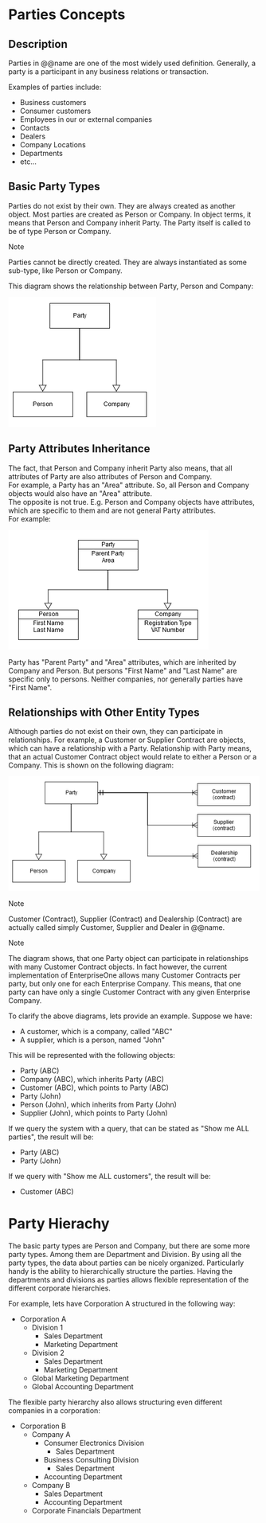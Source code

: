 # Parties Concepts


## Description
Parties in @@name are one of the most widely used definition. Generally, a party is a participant in any business relations or transaction.

Examples of parties include:

- Business customers
- Consumer customers
- Employees in our or external companies
- Contacts
- Dealers
- Company Locations
- Departments
- etc...

## Basic Party Types
Parties do not exist by their own. They are always created as another object. Most parties are created as Person or Company. In object terms, it means that Person and Company inherit Party. The Party itself is called to be of type Person or Company.

> [!Note]
> Parties cannot be directly created. They are always instantiated as some sub-type, like Person or Company.

This diagram shows the relationship between Party, Person and Company:

![Party Basic](Party-basic.png)

## Party Attributes Inheritance

The fact, that Person and Company inherit Party also means, that all attributes of Party are also attributes of Person and Company. <br>
For example, a Party has an "Area" attribute. So, all Person and Company objects would also have an "Area" attribute. <br>
The opposite is not true. E.g. Person and Company objects have attributes, which are specific to them and are not general Party attributes.<br>
For example:

![Party Attributes](Party-attributes.png)

Party has "Parent Party" and "Area" attributes, which are inherited by Company and Person. But persons "First Name" and "Last Name" are specific only to persons. Neither companies, nor generally parties have "First Name".

## Relationships with Other Entity Types

Although parties do not exist on their own, they can participate in relationships. For example, a Customer or Supplier Contract are objects, which can have a relationship with a Party. Relationship with Party means, that an actual Customer Contract object would relate to either a Person or a Company. This is shown on the following diagram:

![Party Basic Contracts](Party-basic-contracts.png)

> [!Note]
> Customer (Contract), Supplier (Contract) and Dealership (Contract) are actually called simply Customer, Supplier and Dealer in @@name.

> [!Note]
> The diagram shows, that one Party object can participate in relationships with many Customer Contract objects. In fact however, the current implementation of EnterpriseOne allows many Customer Contracts per party, but only one for each Enterprise Company. This means, that one party can have only a single Customer Contract with any given Enterprise Company.

To clarify the above diagrams, lets provide an example. Suppose we have:

- A customer, which is a company, called "ABC"
- A supplier, which is a person, named "John"

This will be represented with the following objects:

- Party (ABC)
- Company (ABC), which inherits Party (ABC)
- Customer (ABC), which points to Party (ABC)
- Party (John)
- Person (John), which inherits from Party (John)
- Supplier (John), which points to Party (John)

If we query the system with a query, that can be stated as "Show me ALL parties", the result will be:

- Party (ABC)
- Party (John)

If we query with "Show me ALL customers", the result will be:

- Customer (ABC)

# Party Hierachy

The basic party types are Person and Company, but there are some more party types. Among them are Department and Division. By using all the party types, the data about parties can be nicely organized. Particularly handy is the ability to hierarchically structure the parties. Having the departments and divisions as parties allows flexible representation of the different corporate hierarchies.

For example, lets have Corporation A structured in the following way:

- Corporation A
  - Division 1
    - Sales Department
    - Marketing Department
  - Division 2
    - Sales Department
    - Marketing Department
  - Global Marketing Department
  - Global Accounting Department

The flexible party hierarchy also allows structuring even different companies in a corporation:

- Corporation B
  - Company A
    - Consumer Electronics Division
      - Sales Department
    - Business Consulting Division
      - Sales Department
    - Accounting Department
  - Company B
    - Sales Department
    - Accounting Department
  - Corporate Financials Department



